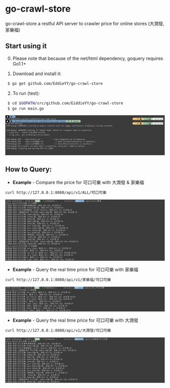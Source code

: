 # go-crawl-store
go-crawl-store a restful API server to crawler price for online stores (大潤發, 家樂福)

## Start using it
0. Please note that because of the net/html dependency, goquery requires Go1.1+

1. Download and install it:

```sh
 $ go get github.com/EddieYY/go-crawl-store
```
2. To run (test):

```sh
 $ cd $GOPATH/src/github.com/EiddieYY/go-crawl-store
 $ go run main.go

```

<img  src="https://raw.githubusercontent.com/EddieYY/go-crawl-store/master/img/go-crawl-stire_server_run.png">


## How to Query:

- **Example** - Compare the price for 可口可樂 with 大潤發 & 家樂福
```bash
curl http://127.0.0.1:8080/api/v1/ALL/可口可樂
```
<img  src="https://raw.githubusercontent.com/EddieYY/go-crawl-store/master/img/ALL_可口可樂.png">

- **Example** - Query the real time price for 可口可樂 with 家樂福
```bash
curl http://127.0.0.1:8080/api/v1/家樂福/可口可樂
```
<img  src="https://raw.githubusercontent.com/EddieYY/go-crawl-store/master/img/%E5%AE%B6%E6%A8%82%E8%A4%94_%E5%8F%AF%E5%8F%A3%E5%8F%AF%E6%A8%82.png">


- **Example** - Query the real time price for 可口可樂 with 大潤發
```bash
curl http://127.0.0.1:8080/api/v1/大潤發/可口可樂
```
<img  src="https://raw.githubusercontent.com/EddieYY/go-crawl-store/master/img/大潤發_可口可樂.png">




